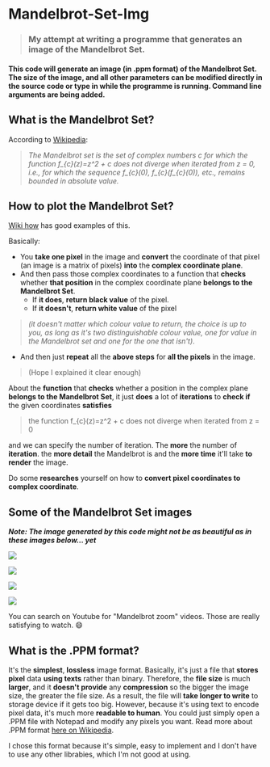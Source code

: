 # Mandelbrot-Set-Img
> ### My attempt at writing a programme that generates an image of the Mandelbrot Set.

#### This code will generate an image (in .ppm format) of the Mandelbrot Set. The size of the image, and all other parameters can be modified directly in the source code or type in while the programme is running. Command line arguments are being added.

## What is the Mandelbrot Set?
 According to [Wikipedia](https://en.wikipedia.org/wiki/Mandelbrot_set):
> *The Mandelbrot set is the set of complex numbers c for which the function f_{c}(z)=z^2 + c does not diverge when iterated from z = 0, i.e., for which the sequence f_{c}(0), f_{c}(f_{c}(0)), etc., remains bounded in absolute value.*

## How to plot the Mandelbrot Set?
[Wiki how](https://www.wikihow.com/Plot-the-Mandelbrot-Set-By-Hand) has good examples of this.

Basically:
* You __take one pixel__ in the image and __convert__ the coordinate of that pixel (an image is a matrix of pixels) __into__ the __complex coordinate plane__.
* And then pass those complex coordinates to a function that __checks__ whether __that position__ in the complex coordinate plane __belongs to the Mandelbrot Set__.
  * If __it does__, __return black value__ of the pixel.
  * If __it doesn't__, __return white value__ of the pixel 
> *(it doesn't matter which colour value to return, the choice is up to you, as long as it's two distinguishable colour value, one for value in the Mandelbrot set and one for the one that isn't)*.
  * And then just __repeat__ all the __above steps__ for __all the pixels__ in the image.
> (Hope I explained it clear enough)

About the __function__ that __checks__ whether a position in the complex plane __belongs to the Mandelbrot Set__, it just __does__ a lot of __iterations__ to __check if__ the given coordinates __satisfies__
> the function f_{c}(z)=z^2 + c does not diverge when iterated from z = 0

and we can specify the number of iteration. The __more__ the number of __iteration__. the __more detail__ the Mandelbrot is and the __more time__ it'll take __to render__ the image.

Do some __researches__ yourself on how to __convert pixel coordinates to complex coordinate__.

## Some of the Mandelbrot Set images
__*Note: The image generated by this code might not be as beautiful as in these images below... yet*__

![](https://upload.wikimedia.org/wikipedia/commons/2/21/Mandel_zoom_00_mandelbrot_set.jpg)

![](https://1.bp.blogspot.com/-6TyE_n-7w28/TtdyiumCmLI/AAAAAAAAA5Q/0ZXOG44qsuk/s1600/Mandel_zoom_07_satellite.jpg)

![](https://i.pinimg.com/originals/6e/e5/68/6ee568e2dac803d223338b77d4542151.jpg)

![](https://i.redd.it/12z4i9t8l1f11.png)

You can search on Youtube for "Mandelbrot zoom" videos. Those are really satisfying to watch. :smile:

## What is the .PPM format?
It's the __simplest__, __lossless__ image format. Basically, it's just a file that __stores pixel__ data __using texts__ rather than binary. Therefore, the __file size__ is much __larger__, and it __doesn't provide__ any __compression__ so the bigger the image size, the greater the file size. As a result, the file will __take longer to write__ to storage device if it gets too big. However, because it's using text to encode pixel data, it's much more __readable to human__. You could just simply open a .PPM file with Notepad and modify any pixels you want. Read more about .PPM format [here on Wikipedia](https://en.wikipedia.org/wiki/Netpbm).

I chose this format because it's simple, easy to implement and I don't have to use any other librabies, which I'm not good at using.
